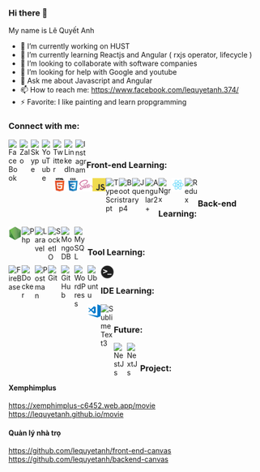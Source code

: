### Hi there 👋

My name is Lê Quyết Anh

- 🔭 I’m currently working on HUST
- 🌱 I’m currently learning Reactjs and Angular ( rxjs operator, lifecycle )
- 👯 I’m looking to collaborate with software companies
- 🤔 I’m looking for help with Google and youtube
- 💬 Ask me about Javascript and Angular
- 📫 How to reach me: https://www.facebook.com/lequyetanh.374/
- ⚡ Favorite: I like painting and learn propgramming


### Connect with me:

<img align="left" alt="FaceBook" width="22px" src="https://www.facebook.com/images/fb_icon_325x325.png" />
<img align="left" alt="Zalo" width="22px" src="https://ttttglobal.com/img_data/images/zalo.png" />
<img align="left" alt="Skype" width="22px" src="https://i.pinimg.com/originals/69/33/1c/69331cd2d47fc0c31bac9c659f829ad9.png" />
<img align="left" alt="YouTube" width="22px" src="https://www.freeiconspng.com/thumbs/youtube-logo-png/hd-youtube-logo-png-transparent-background-20.png" />
<img align="left" alt="Twitter" width="22px" src="http://assets.stickpng.com/images/580b57fcd9996e24bc43c53e.png" />
<img align="left" alt="LinkedIn" width="22px" src="https://www.waengineering.com/wp-content/uploads/2019/04/linkedin-icon.png" />
<img align="left" alt="Instagram" width="22px" src="https://www.transparentpng.com/thumb/logo-instagram/YfpFOL-logo-instagram-free-transparent.png" />

<br />

### Front-end Learning:

<img align="left" alt="HTML5" width="26px" src="https://raw.githubusercontent.com/github/explore/80688e429a7d4ef2fca1e82350fe8e3517d3494d/topics/html/html.png" />
<img align="left" alt="CSS3" width="26px" src="https://raw.githubusercontent.com/github/explore/80688e429a7d4ef2fca1e82350fe8e3517d3494d/topics/css/css.png" />
<img align="left" alt="Sass" width="26px" src="https://raw.githubusercontent.com/github/explore/80688e429a7d4ef2fca1e82350fe8e3517d3494d/topics/sass/sass.png" />
<img align="left" alt="JavaScript" width="26px" src="https://raw.githubusercontent.com/github/explore/80688e429a7d4ef2fca1e82350fe8e3517d3494d/topics/javascript/javascript.png" />
<img align="left" alt="TypeScript" width="26px" src="https://upload.wikimedia.org/wikipedia/commons/4/4c/Typescript_logo_2020.svg">
<img align="left" alt="Bootstrap4" width="26px" src="https://getbootstrap.com/docs/4.1/assets/img/bootstrap-stack.png">
<img align="left" alt="Jquery" width="26px" src="https://avatars.githubusercontent.com/u/70142?s=200&v=4">
<img align="left" alt="Angular2+" width="26px" src="https://upload.wikimedia.org/wikipedia/commons/thumb/c/cf/Angular_full_color_logo.svg/1200px-Angular_full_color_logo.svg.png" />
<img align="left" alt="Ngrx" width="26px" src="https://ngrx.io/assets/images/badge.svg"> 
<img align="left" alt="ReactJs" width="26px" src="https://raw.githubusercontent.com/github/explore/80688e429a7d4ef2fca1e82350fe8e3517d3494d/topics/react/react.png" />
<img align="left" alt="Redux" width="26px" src="https://everyday.codes/wp-content/uploads/2020/01/0-U2DmhXYumRyXH6X1.png" />

<br/>

### Back-end Learning:
<img align="left" alt="Node.js" width="26px" src="https://raw.githubusercontent.com/github/explore/80688e429a7d4ef2fca1e82350fe8e3517d3494d/topics/nodejs/nodejs.png" />
<img align="left" alt="Php" width="26px" src="https://purecode.sa/wp-content/uploads/three-4.png" />
<img align="left" alt="Laravel" width="26px" src="https://upload.wikimedia.org/wikipedia/commons/thumb/9/9a/Laravel.svg/1200px-Laravel.svg.png" />
<img align="left" alt="SocketIO" width="26px" src="https://blog.daydevelops.com/storage/cover/2019/11/24/P7ruVkm1evJ0iTabU3zOW7RZcmlPwZZwzH0626JO.png" />
<img align="left" alt="MongoDB" width="26px" src="http://cdn.app.compendium.com/uploads/user/e7c690e8-6ff9-102a-ac6d-e4aebca50425/f4a5b21d-66fa-4885-92bf-c4e81c06d916/Image/e5eee315a17de0d7f56117077eb71fa9/mongo.png" />
<img align="left" alt="MySQL" width="26px" src="https://styles.redditmedia.com/t5_2qm6k/styles/communityIcon_dhjr6guc03x51.png?width=256&s=3e825b7205c7f497d4695028e358d26ee359f84b" />

<br />

### Tool Learning:
<img align="left" alt="FireBase" width="26px" src="https://www.gstatic.com/devrel-devsite/prod/vdb246b8cc5a5361484bf12c07f2d17c993026d30a19ea3c7ace6f0263f62c0dd/firebase/images/touchicon-180.png" />
<img align="left" alt="Docker" width="26px" src="https://dcowsill.com/images/Moby-logo.png" />
<img align="left" alt="Postman" width="26px" src="https://www.nicepng.com/png/full/776-7760129_update-native-postman-on-ubuntu-postman-tool.png" />
<img align="left" alt="Git" width="26px" src="https://res.cloudinary.com/dominhhai/image/upload/code/git.png" />
<img align="left" alt="GitHub" width="26px" src="https://www.pngkey.com/png/full/178-1787508_github-icon-download-at-icons8-white-github-icon.png" />
<img align="left" alt="WordPress" width="26px" src="https://upload.wikimedia.org/wikipedia/commons/thumb/9/98/WordPress_blue_logo.svg/1200px-WordPress_blue_logo.svg.png" />
<img align="left" alt="Ubuntu" width="26px" src="https://ubuntuhandbook.org/wp-content/uploads/2014/03/ubuntu-logo-32.png" />
<img align="left" alt="Terminal" width="26px" src="https://raw.githubusercontent.com/github/explore/80688e429a7d4ef2fca1e82350fe8e3517d3494d/topics/terminal/terminal.png" />
<br />


### IDE Learning:
<img align="left" alt="Visual Studio Code" width="26px" src="https://raw.githubusercontent.com/github/explore/80688e429a7d4ef2fca1e82350fe8e3517d3494d/topics/visual-studio-code/visual-studio-code.png" />
<img align="left" alt="Sublime Text3" width="26px" src="https://www.sublimetext.com/images/og.png" />

<br/>

### Future:
<img align="left" alt="NestJs" width="26px" src="https://d33wubrfki0l68.cloudfront.net/e937e774cbbe23635999615ad5d7732decad182a/26072/logo-small.ede75a6b.svg" />
<img align="left" alt="NextJs" width="26px" src="https://upload.wikimedia.org/wikipedia/commons/thumb/8/8e/Nextjs-logo.svg/800px-Nextjs-logo.svg.png" />

<br/>

### Project:
#### Xemphimplus
https://xemphimplus-c6452.web.app/movie
<br/>
https://lequyetanh.github.io/movie
#### Quản lý nhà trọ
https://github.com/lequyetanh/front-end-canvas
<br/>
https://github.com/lequyetanh/backend-canvas

